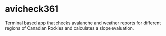 # avicheck361
Terminal based app that checks avalanche and weather reports for different regions of Canadian Rockies and calculates a slope evaluation.

